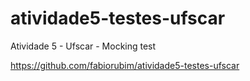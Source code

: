 # atividade5-testes-ufscar
Atividade 5 - Ufscar - Mocking test

https://github.com/fabiorubim/atividade5-testes-ufscar
